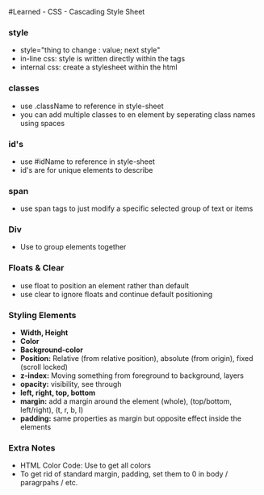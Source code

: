 #Learned - CSS - Cascading Style Sheet


### style

* style="thing to change : value; next style"
* in-line css: style is written directly within the tags
* internal css: create a stylesheet within the html

### classes

* use .className to reference in style-sheet
* you can add multiple classes to en element by seperating class names using spaces

### id's

* use #idName to reference in style-sheet
* id's are for unique elements to describe

### span

* use span tags to just modify a specific selected group of text or items

### Div

* Use to group elements together

### Floats & Clear

* use float to position an element rather than default
* use clear to ignore floats and continue default positioning

### Styling Elements

* **Width, Height**
* **Color** 
* **Background-color**
* **Position:** Relative (from relative position), absolute (from origin), fixed (scroll locked)
* **z-index:** Moving something from foreground to background, layers
* **opacity:** visibility, see through
* **left, right, top, bottom** 
* **margin:** add a margin around the element (whole), (top/bottom, left/right), (t, r, b, l)
* **padding:** same properties as margin but opposite effect inside the elements

### Extra Notes

* HTML Color Code: Use to get all colors
* To get rid of standard margin, padding, set them to 0 in body / paragrpahs / etc.